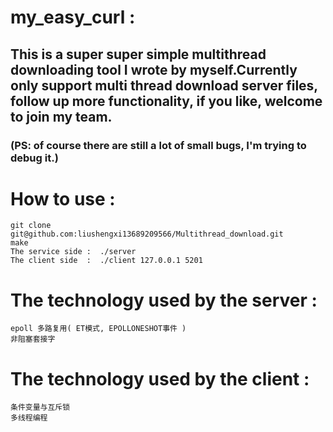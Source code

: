# my_easy_curl :
## This is a super super simple multithread downloading tool I wrote by myself.Currently only support multi thread download server files, follow up more functionality, if you like, welcome to join my team. 
### (PS: of course there are still a lot of small bugs, I'm trying to debug it.)
# How to use :
    git clone git@github.com:liushengxi13689209566/Multithread_download.git
    make
    The service side :  ./server 
    The client side  :  ./client 127.0.0.1 5201
    
# The technology used by the server :
    epoll 多路复用( ET模式, EPOLLONESHOT事件 )
    非阻塞套接字 
# The technology used by the client :
    条件变量与互斥锁
    多线程编程 


    

